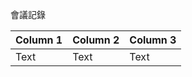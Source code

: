 會議記錄


| Column 1 | Column 2 | Column 3 |
| -------- | -------- | -------- |
| Text     | Text     | Text     |


